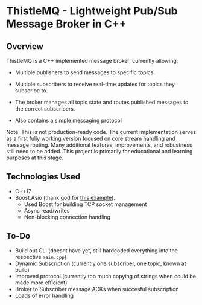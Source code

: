 # ThistleMQ - Lightweight Pub/Sub Message Broker in C++

## Overview
ThistleMQ is a C++ implemented message broker, currently allowing:

- Multiple publishers to send messages to specific topics.

- Multiple subscribers to receive real-time updates for topics they subscribe to.

- The broker manages all topic state and routes published messages to the correct subscribers.

- Also contains a simple messaging protocol

Note: This is not production-ready code. The current implementation serves as a first fully working version focused on core stream handling and message routing.
Many additional features, improvements, and robustness still need to be added.
This project is primarily for educational and learning purposes at this stage.

## Technologies Used

- C++17
- Boost.Asio (thank god for [this example](https://www.codingwiththomas.com/blog/boost-asio-server-client-example)).
    - Used Boost for building TCP socket management
    - Async read/writes
    - Non-blocking connection handling

## To-Do

- Build out CLI (doesnt have yet, still hardcoded everything into the respective ```main.cpp```)
- Dynamic Subscription (currently one subscriber, one topic, known at build)
- Improved protocol (currently too much copying of strings when could be made more efficient)
- Broker to Subscriber message ACKs when succesful subscription
- Loads of error handling